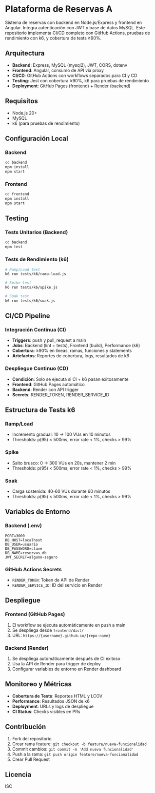 # Plataforma de Reservas A

Sistema de reservas con backend en Node.js/Express y frontend en Angular. Integra autenticación con JWT y base de datos MySQL. Este repositorio implementa CI/CD completo con GitHub Actions, pruebas de rendimiento con k6, y cobertura de tests ≥90%.

## Arquitectura

- **Backend**: Express, MySQL (mysql2), JWT, CORS, dotenv
- **Frontend**: Angular, consumo de API vía proxy
- **CI/CD**: GitHub Actions con workflows separados para CI y CD
- **Testing**: Jest con cobertura ≥90%, k6 para pruebas de rendimiento
- **Deployment**: GitHub Pages (frontend) + Render (backend)

## Requisitos

- Node.js 20+
- MySQL
- k6 (para pruebas de rendimiento)

## Configuración Local

### Backend
```bash
cd backend
npm install
npm start
```

### Frontend
```bash
cd frontend
npm install
npm start
```

## Testing

### Tests Unitarios (Backend)
```bash
cd backend
npm test
```

### Tests de Rendimiento (k6)
```bash
# Ramp/Load test
k6 run tests/k6/ramp-load.js

# Spike test
k6 run tests/k6/spike.js

# Soak test
k6 run tests/k6/soak.js
```

## CI/CD Pipeline

### Integración Continua (CI)
- **Triggers**: push y pull_request a main
- **Jobs**: Backend (lint + tests), Frontend (build), Performance (k6)
- **Cobertura**: ≥90% en líneas, ramas, funciones y statements
- **Artefactos**: Reportes de cobertura, logs, resultados de k6

### Despliegue Continuo (CD)
- **Condición**: Solo se ejecuta si CI + k6 pasan exitosamente
- **Frontend**: GitHub Pages automático
- **Backend**: Render con API trigger
- **Secrets**: RENDER_TOKEN, RENDER_SERVICE_ID

## Estructura de Tests k6

### Ramp/Load
- Incremento gradual: 10 → 100 VUs en 10 minutos
- Thresholds: p(95) < 500ms, error rate < 1%, checks > 99%

### Spike
- Salto brusco: 0 → 300 VUs en 20s, mantener 2 min
- Thresholds: p(95) < 500ms, error rate < 1%, checks > 99%

### Soak
- Carga sostenida: 40-60 VUs durante 60 minutos
- Thresholds: p(95) < 500ms, error rate < 1%, checks > 99%

## Variables de Entorno

### Backend (.env)
```
PORT=3000
DB_HOST=localhost
DB_USER=usuario
DB_PASSWORD=clave
DB_NAME=reservas_db
JWT_SECRET=alguno-seguro
```

### GitHub Actions Secrets
- `RENDER_TOKEN`: Token de API de Render
- `RENDER_SERVICE_ID`: ID del servicio en Render

## Despliegue

### Frontend (GitHub Pages)
1. El workflow se ejecuta automáticamente en push a main
2. Se despliega desde `frontend/dist/`
3. URL: `https://{username}.github.io/{repo-name}`

### Backend (Render)
1. Se despliega automáticamente después de CI exitoso
2. Usa la API de Render para trigger de deploy
3. Configurar variables de entorno en Render dashboard

## Monitoreo y Métricas

- **Cobertura de Tests**: Reportes HTML y LCOV
- **Performance**: Resultados JSON de k6
- **Deployment**: URLs y logs de despliegue
- **CI Status**: Checks visibles en PRs

## Contribución

1. Fork del repositorio
2. Crear rama feature: `git checkout -b feature/nueva-funcionalidad`
3. Commit cambios: `git commit -m 'Add nueva funcionalidad'`
4. Push a la rama: `git push origin feature/nueva-funcionalidad`
5. Crear Pull Request

## Licencia

ISC
